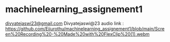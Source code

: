 # machinelearning_assignement1

divyatejaswi23@gmail.com
Divyatejaswi@23
 audio link :
 https://github.com/Ejjurothu/machinelearning_assignement1/blob/main/Screen%20Recording%20-%20Made%20with%20FlexClip%20(1).webm
